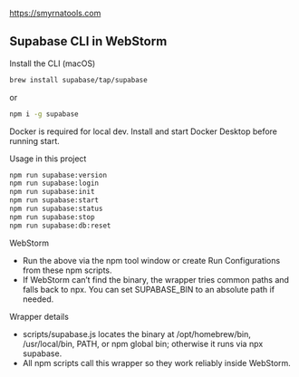 https://smyrnatools.com

## Supabase CLI in WebStorm

Install the CLI (macOS)

```bash
brew install supabase/tap/supabase
```

or

```bash
npm i -g supabase
```

Docker is required for local dev. Install and start Docker Desktop before running start.

Usage in this project

```bash
npm run supabase:version
npm run supabase:login
npm run supabase:init
npm run supabase:start
npm run supabase:status
npm run supabase:stop
npm run supabase:db:reset
```

WebStorm
- Run the above via the npm tool window or create Run Configurations from these npm scripts.
- If WebStorm can’t find the binary, the wrapper tries common paths and falls back to npx. You can set SUPABASE_BIN to an absolute path if needed.

Wrapper details
- scripts/supabase.js locates the binary at /opt/homebrew/bin, /usr/local/bin, PATH, or npm global bin; otherwise it runs via npx supabase.
- All npm scripts call this wrapper so they work reliably inside WebStorm.
